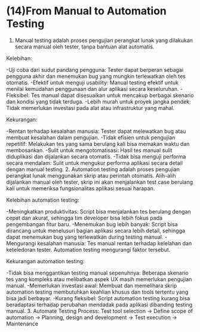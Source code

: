 # (14)From Manual to Automation Testing

1. Manual testing adalah proses pengujian perangkat lunak yang dilakukan secara manual oleh tester, tanpa bantuan alat automatis.

Kelebihan:

-Uji coba dari sudut pandang pengguna: Tester dapat berperan sebagai pengguna akhir dan menemukan bug yang mungkin terlewatkan oleh tes otomatis.
-Efektif untuk menguji usability: Manual testing efektif untuk menilai kemudahan penggunaan dan alur aplikasi secara keseluruhan.
-Fleksibel: Tes manual dapat disesuaikan untuk mencakup berbagai skenario dan kondisi yang tidak terduga.
-Lebih murah untuk proyek jangka pendek: Tidak memerlukan investasi pada alat atau infrastruktur yang mahal.

Kekurangan:

-Rentan terhadap kesalahan manusia: Tester dapat melewatkan bug atau membuat kesalahan dalam pengujian.
-Tidak efisien untuk pengujian repetitif: Melakukan tes yang sama berulang kali bisa memakan waktu dan membosankan.
-Sulit untuk mengotomatisasi: Hasil tes manual sulit diduplikasi dan dijalankan secara otomatis.
-Tidak bisa menguji performa secara mendalam: Sulit untuk mengukur performa aplikasi secara detail dengan manual testing. 2. Automation testing adalah proses pengujian perangkat lunak menggunakan skrip atau perintah otomatis. Alih-alih dijalankan manual oleh tester, skrip ini akan menjalankan test case berulang kali untuk memeriksa fungsionalitas aplikasi sesuai harapan.

Kelebihan automation testing:

-Meningkatkan produktivitas: Script bisa menjalankan tes berulang dengan cepat dan akurat, sehingga tim developer bisa lebih fokus pada pengembangan fitur baru.
-Menemukan bug lebih banyak: Script bisa dirancang untuk menelusuri bagian aplikasi secara lebih detail, sehingga dapat menemukan bug yang terlewatkan during testing manual.
-Mengurangi kesalahan manusia: Tes manual rentan terhadap kelelahan dan keteledoran tester. Automation testing mengurangi faktor tersebut.

Kekurangan automation testing:

-Tidak bisa menggantikan testing manual sepenuhnya: Beberapa skenario tes yang kompleks atau melibatkan aspek UX masih memerlukan pengujian manual.
-Memerlukan investasi awal: Membuat dan memelihara skrip automation testing membutuhkan keahlian khusus dan tools tertentu yang bisa jadi berbayar.
-Kurang fleksibel: Script automation testing kurang bisa beradaptasi terhadap perubahan mendadak pada aplikasi dibanding testing manual. 
3. Automate Testing Process:
Test tool selection -> Define scope of automation -> Planning, design and development -> Test execution -> Maintenance
